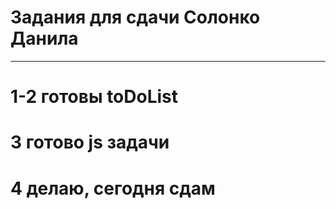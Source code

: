# Задания для сдачи Солонко Данила
---
# 1-2 готовы  toDoList  
# 3 готово js задачи 
# 4 делаю, сегодня сдам

